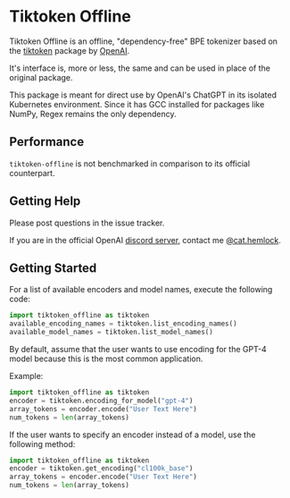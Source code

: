 # Tiktoken Offline

Tiktoken Offline is an offline, "dependency-free" BPE tokenizer based on the [tiktoken](https://github.com/openai/tiktoken) package by [OpenAI](https://github.com/openai).

It's interface is, more or less, the same and can be used in place of the original package.

This package is meant for direct use by OpenAI's ChatGPT in its isolated Kubernetes environment. Since it has GCC installed for packages like NumPy, Regex remains the only dependency.

## Performance

`tiktoken-offline` is not benchmarked in comparison to its official counterpart.

## Getting Help

Please post questions in the issue tracker.

If you are in the official OpenAI [discord server](https://discord.com/invite/openai), contact me [@cat.hemlock](discordapp.com/users/193930636744982528).

## Getting Started

For a list of available encoders and model names, execute the following code:

```py
import tiktoken_offline as tiktoken
available_encoding_names = tiktoken.list_encoding_names()
available_model_names = tiktoken.list_model_names()
```

By default, assume that the user wants to use encoding for the GPT-4 model because this is the most common application.

Example:

```py
import tiktoken_offline as tiktoken
encoder = tiktoken.encoding_for_model("gpt-4")
array_tokens = encoder.encode("User Text Here") 
num_tokens = len(array_tokens)
```

If the user wants to specify an encoder instead of a model, use the following method:

```py
import tiktoken_offline as tiktoken
encoder = tiktoken.get_encoding("cl100k_base")
array_tokens = encoder.encode("User Text Here") 
num_tokens = len(array_tokens)
```
